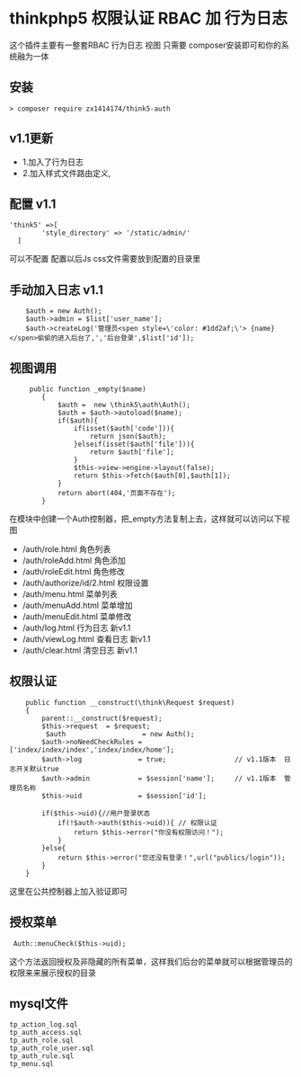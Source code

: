 # thinkphp5 权限认证 RBAC 加 行为日志
这个插件主要有一整套RBAC  行为日志 视图 只需要 composer安装即可和你的系统融为一体

## 安装
~~~
> composer require zx1414174/think5-auth
~~~
## v1.1更新

* 1.加入了行为日志
* 2.加入样式文件路由定义,

## 配置 v1.1
~~~
'think5' =>[
        'style_directory' => '/static/admin/'
  ]
~~~

可以不配置  配置以后Js css文件需要放到配置的目录里

## 手动加入日志  v1.1
~~~
    $auth = new Auth();
    $auth->admin = $list['user_name'];
    $auth->createLog('管理员<spen style=\'color: #1dd2af;\'> {name}</spen>偷偷的进入后台了,','后台登录',$list['id']);
~~~

## 视图调用
~~~
     public function _empty($name)
        {
            $auth =  new \think5\auth\Auth();
            $auth = $auth->autoload($name);
            if($auth){
                if(isset($auth['code'])){
                    return json($auth);
                }elseif(isset($auth['file'])){
                    return $auth['file'];
                }
                $this->view->engine->layout(false);
                return $this->fetch($auth[0],$auth[1]);
            }
            return abort(404,'页面不存在');
        }
~~~
在模块中创建一个Auth控制器，把_empty方法复制上去，这样就可以访问以下视图

* /auth/role.html        角色列表 
* /auth/roleAdd.html        角色添加
* /auth/roleEdit.html       角色修改
* /auth/authorize/id/2.html 权限设置
* /auth/menu.html           菜单列表
* /auth/menuAdd.html        菜单增加
* /auth/menuEdit.html       菜单修改
* /auth/log.html            行为日志    新v1.1
* /auth/viewLog.html        查看日志    新v1.1
* /auth/clear.html          清空日志    新v1.1

## 权限认证
~~~
    public function __construct(\think\Request $request)
    {
        parent::__construct($request);
        $this->request  = $request;
         $auth                   = new Auth();
        $auth->noNeedCheckRules = ['index/index/index','index/index/home'];
        $auth->log              = true;                 // v1.1版本  日志开关默认true
        $auth->admin            = $session['name'];     // v1.1版本  管理员名称
        $this->uid              = $session['id'];

        if($this->uid){//用户登录状态
            if(!$auth->auth($this->uid)){ // 权限认证
                return $this->error("你没有权限访问！");
            }
        }else{
            return $this->error("您还没有登录！",url("publics/login"));
        }
    }
~~~
这里在公共控制器上加入验证即可

## 授权菜单
~~~
 Auth::menuCheck($this->uid);
~~~
这个方法返回授权及非隐藏的所有菜单，这样我们后台的菜单就可以根据管理员的权限来来展示授权的目录 


## mysql文件
~~~
tp_action_log.sql
tp_auth_access.sql
tp_auth_role.sql
tp_auth_role_user.sql
tp_auth_rule.sql
tp_menu.sql
~~~

